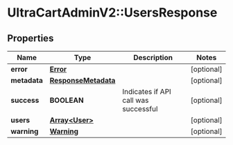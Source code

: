 # UltraCartAdminV2::UsersResponse

## Properties
Name | Type | Description | Notes
------------ | ------------- | ------------- | -------------
**error** | [**Error**](Error.md) |  | [optional] 
**metadata** | [**ResponseMetadata**](ResponseMetadata.md) |  | [optional] 
**success** | **BOOLEAN** | Indicates if API call was successful | [optional] 
**users** | [**Array&lt;User&gt;**](User.md) |  | [optional] 
**warning** | [**Warning**](Warning.md) |  | [optional] 


